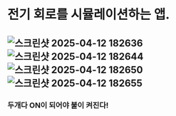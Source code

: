 # 전기 회로를 시뮬레이션하는 앱.

## ![스크린샷 2025-04-12 182636](https://github.com/user-attachments/assets/ba6aa8c0-4fe9-491f-832c-7cb2a556b5f0)![스크린샷 2025-04-12 182644](https://github.com/user-attachments/assets/af4013fe-7ed0-4005-882e-73843c6aa73b)![스크린샷 2025-04-12 182650](https://github.com/user-attachments/assets/dc3790b1-39a4-4dd3-96f1-966cb2ab1b9e)![스크린샷 2025-04-12 182655](https://github.com/user-attachments/assets/6f891e92-99ca-4a84-ac00-bb5dd57235e9)
### 두개다 ON이 되어야 불이 켜진다!
